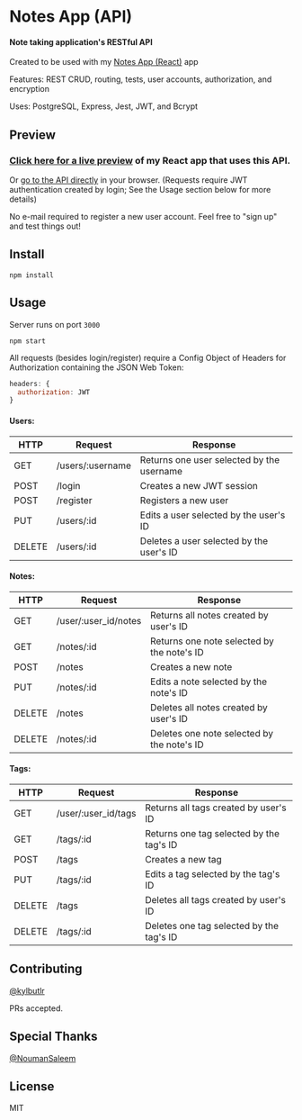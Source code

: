 # Notes App (API)

#### Note taking application's RESTful API

Created to be used with my [Notes App (React)](https://github.com/kylbutlr/notes-app-react) app

Features: REST CRUD, routing, tests, user accounts, authorization, and encryption

Uses: PostgreSQL, Express, Jest, JWT, and Bcrypt

## Preview

### [Click here for a live preview](https://kylbutlr-notes-react.herokuapp.com/) of my React app that uses this API. 

Or [go to the API directly](https://kylbutlr-notes-api.herokuapp.com) in your browser. (Requests require JWT authentication created by login; See the Usage section below for more details)

No e-mail required to register a new user account. Feel free to "sign up" and test things out!

## Install

```shell
npm install
```

## Usage

Server runs on port `3000`

```shell
npm start
```

All requests (besides login/register) require a Config Object of Headers for Authorization containing the JSON Web Token:

```js
headers: {
  authorization: JWT
}
```

#### Users:

| HTTP   | Request          | Response                                  |
| ------ | ---------------- | ----------------------------------------- |
| GET    | /users/:username | Returns one user selected by the username |
| POST   | /login           | Creates a new JWT session                 |
| POST   | /register        | Registers a new user                      |
| PUT    | /users/:id       | Edits a user selected by the user's ID    |
| DELETE | /users/:id       | Deletes a user selected by the user's ID  |

#### Notes:

| HTTP   | Request              | Response                                   |
| ------ | -------------------- | ------------------------------------------ |
| GET    | /user/:user_id/notes | Returns all notes created by user's ID     |
| GET    | /notes/:id           | Returns one note selected by the note's ID |
| POST   | /notes               | Creates a new note                         |
| PUT    | /notes/:id           | Edits a note selected by the note's ID     |
| DELETE | /notes               | Deletes all notes created by user's ID     |
| DELETE | /notes/:id           | Deletes one note selected by the note's ID |

#### Tags:

| HTTP   | Request             | Response                                 |
| ------ | ------------------- | ---------------------------------------- |
| GET    | /user/:user_id/tags | Returns all tags created by user's ID    |
| GET    | /tags/:id           | Returns one tag selected by the tag's ID |
| POST   | /tags               | Creates a new tag                        |
| PUT    | /tags/:id           | Edits a tag selected by the tag's ID     |
| DELETE | /tags               | Deletes all tags created by user's ID    |
| DELETE | /tags/:id           | Deletes one tag selected by the tag's ID |

## Contributing

[@kylbutlr](https://github.com/kylbutlr)

PRs accepted.

## Special Thanks

[@NoumanSaleem](https://github.com/NoumanSaleem])

## License

MIT
